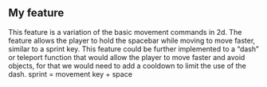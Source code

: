 ## My feature
This feature is a variation of the basic movement commands in 2d. The feature allows the player to hold the spacebar while moving to move faster, similar to a sprint key. This feature could be further implemented to a “dash” or teleport function that would allow the player to move faster and avoid objects, for that we would need to add a cooldown to limit the use of the dash.
sprint = movement key + space
